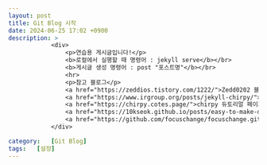 ```yaml
---
layout: post
title: Git Blog 시작
date: 2024-06-25 17:02 +0900
description: >
            <div>
                <p>연습용 게시글입니다!</p>
                <b>로컬에서 실행할 때 명령어 : jekyll serve</b></br>
                <b>게시글 생성 명령어 : post "포스트명"</b></br>        
                <hr>
                <p>참고 블로그</p>
                <a href="https://zeddios.tistory.com/1222/">Zedd0202 블로그 - Git Blog 생성</a></br>
                <a href="https://www.irgroup.org/posts/jekyll-chirpy/">하얀 눈길 블로그 - Jekyll Chirpy 테마 적용</a></br>
                <a href="https://chirpy.cotes.page/">chirpy 듀토리얼 페이지 - Jekyll Chirpy 테마 적용</a></br>
                <a href="https://10kseok.github.io/posts/easy-to-make-default-mdfile-to-use-jekyll-compose/">Koesnam - jekyll compose로 게시글 생성</a></br>
                <a href="https://github.com/focuschange/focuschange.github.io/issues/3">깃허브 빌드 실패</a></br>
            </div>

category:   [Git Blog]
tags:   [설정]
---
```

